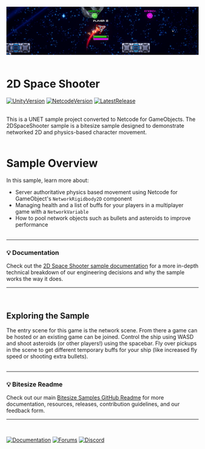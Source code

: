 ![Banner](Resources/spaceshooter_banner.png)
<br><br>

# 2D Space Shooter

[![UnityVersion](https://img.shields.io/badge/Unity%20Version:-2022.3%20LTS-57b9d3.svg?logo=unity&color=2196F3)](https://unity.com/releases/editor/whats-new/2022.3.0)
[![NetcodeVersion](https://img.shields.io/badge/Netcode%20Version:-1.8.1-57b9d3.svg?logo=unity&color=2196F3)](https://github.com/Unity-Technologies/com.unity.netcode.gameobjects/releases/tag/ngo%2F1.8.1)
[![LatestRelease](https://img.shields.io/badge/Latest%20%20Github%20Release:-v1.6.0-57b9d3.svg?logo=github&color=brightgreen)](https://github.com/Unity-Technologies/com.unity.multiplayer.samples.bitesize/releases/tag/v1.6.0)
<br><br>

This is a UNET sample project converted to Netcode for GameObjects. The 2DSpaceShooter sample is a bitesize sample designed to demonstrate networked 2D and physics-based character movement. 
<br><br>

# Sample Overview

In this sample, learn more about:

- Server authoritative physics based movement using Netcode for GameObject's `NetworkRigidbody2D` component
- Managing health and a list of buffs for your players in a multiplayer game with a `NetworkVariable`
- How to pool network objects such as bullets and asteroids to improve performance
<br><br>
---
### 💡 Documentation
Check out the [2D Space Shooter sample documentation](https://docs-multiplayer.unity3d.com/netcode/current/learn/bitesize/bitesize-spaceshooter) for a more in-depth technical breakdown of our engineering decisions and why the sample works the way it does.

---
<br>

## Exploring the Sample

The entry scene for this game is the network scene. From there a game can be hosted or an existing game can be joined. Control the ship using WASD and shoot asteroids (or other players!) using the spacebar. Fly over pickups in the scene to get different temporary buffs for your ship (like increased fly speed or shooting extra bullets).
<br><br>


---
### 💡 Bitesize Readme
Check out our main [Bitesize Samples GitHub Readme](https://github.com/Unity-Technologies/com.unity.multiplayer.samples.bitesize#readme) for more documentation, resources, releases, contribution guidelines, and our feedback form.

---
<br>

[![Documentation](https://img.shields.io/badge/Unity-bitesize--docs-57b9d3.svg?logo=unity&color=2196F3)](https://docs-multiplayer.unity3d.com/netcode/current/learn/bitesize/bitesize-introduction)
[![Forums](https://img.shields.io/badge/Unity-multiplayer--forum-57b9d3.svg?logo=unity&color=2196F3)](https://forum.unity.com/forums/multiplayer.26/)
[![Discord](https://img.shields.io/discord/449263083769036810.svg?label=discord&logo=discord&color=5865F2)](https://discord.gg/FM8SE9E)
